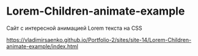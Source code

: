 # Lorem-Children-animate-example
 
Сайт с интересной анимацией Lorem текста на CSS

https://vladimirsaenko.github.io/Portfolio-2/sites/site-14/Lorem-Children-animate-example/index.html

